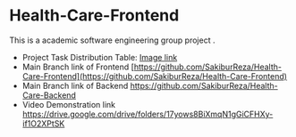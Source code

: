 # Health-Care-Frontend
This is a academic software engineering   group project . 
- Project Task Distribution Table:
[Image link](https://im.ge/i/FAVdYG)
- Main Branch link of Frontend
[https://github.com/SakiburReza/Health-Care-Frontend](https://github.com/SakiburReza/Health-Care-Frontend)
- Main Branch link of Backend
https://github.com/SakiburReza/Health-Care-Backend
- Video Demonstration link
https://drive.google.com/drive/folders/17yows8BiXmqN1gGiCFHXy-if1O2XPtSK
